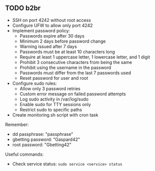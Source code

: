 ## TODO b2br

- SSH on port 4242 without root access
- Configure UFW to allow only port 4242
- Implement password policy:
	- Passwords expire after 30 days
	- Minimum 2 days before password change
	- Warning issued after 7 days
	- Passwords must be at least 10 characters long
	- Require at least 1 uppercase letter, 1 lowercase letter, and 1 digit
	- Prohibit 3 consecutive characters from being the same
	- Prohibit using the username in the password
	- Passwords must differ from the last 7 passwords used
	- Reset password for user and root
- Configure sudo rules:
	- Allow only 3 password retries
	- Custom error message on failed password attempts
	- Log sudo activity in /var/log/sudo
	- Enable sudo for TTY sessions only
	- Restrict sudo to specific paths
- Create monitoring.sh script with cron task

Remember:
- dd passphrase: "passphrase"
- gbetting password: "Gaspard42"
- root password: "Gbetting42"

Useful commands:
- Check service status: `sudo service <service> status`
